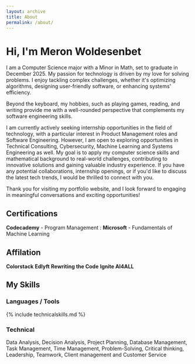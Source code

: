 ```yaml
---
layout: archive
title: About
permalink: /about/
---
```


# Hi, I'm Meron Woldesenbet
I am a Computer Science major with a Minor in Math, set to graduate in December 2025. My passion for technology is driven by my love for solving problems. I enjoy tackling complex challenges, whether it's optimizing algorithms, designing user-friendly software, or enhancing systems' efficiency.

Beyond the keyboard, my hobbies, such as playing games, reading, and writing provide me with a well-rounded perspective that complements my software engineering skills.

I am currently actively seeking internship opportunities in the field of technology, with a particular interest in Product Management roles and Software Engineering. However, I am open to exploring opportunities in Technical Consulting, Cybersecurity, Machine Learning and Systems Engineering as well. My goal is to apply my computer science skills and mathematical background to real-world challenges, contributing to innovative solutions and gaining valuable industry experience. If you have any potential collaborations, internship openings, or if you'd like to discuss the latest tech trends, I would be thrilled to connect with you. 

Thank you for visiting my portfolio website, and I look forward to engaging in meaningful conversations and exciting opportunities!

## Certifications

**Codecademy** - Program Management :
**Microsoft** - Fundamentals of Machine Learning

## Affilation
**Colorstack**
**Edlyft**
**Rewriting the Code**
**Ignite AI4ALL**

## My Skills
### Languages / Tools

{% include technicalskills.md %}

### Technical
Data Analysis, Decision Analysis, Project Planning, Database Management, Task Management, Time
Management, Problem-Solving, Critical thinking, Leadership, Teamwork, Client management and Customer Service

